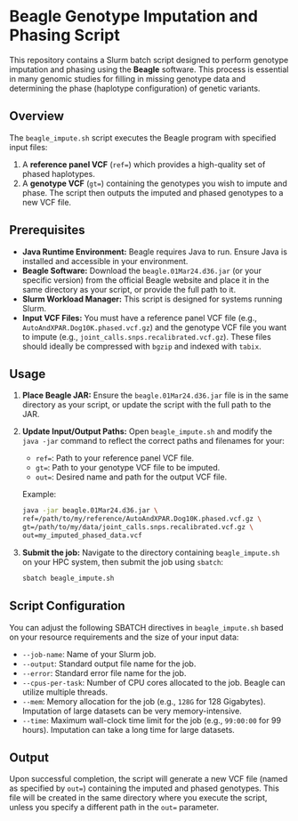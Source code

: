 # Beagle Genotype Imputation and Phasing Script

This repository contains a Slurm batch script designed to perform genotype imputation and phasing using the **Beagle** software. This process is essential in many genomic studies for filling in missing genotype data and determining the phase (haplotype configuration) of genetic variants.

## Overview

The `beagle_impute.sh` script executes the Beagle program with specified input files:
1.  A **reference panel VCF** (`ref=`) which provides a high-quality set of phased haplotypes.
2.  A **genotype VCF** (`gt=`) containing the genotypes you wish to impute and phase.
The script then outputs the imputed and phased genotypes to a new VCF file.

## Prerequisites

* **Java Runtime Environment:** Beagle requires Java to run. Ensure Java is installed and accessible in your environment.
* **Beagle Software:** Download the `beagle.01Mar24.d36.jar` (or your specific version) from the official Beagle website and place it in the same directory as your script, or provide the full path to it.
* **Slurm Workload Manager:** This script is designed for systems running Slurm.
* **Input VCF Files:** You must have a reference panel VCF file (e.g., `AutoAndXPAR.Dog10K.phased.vcf.gz`) and the genotype VCF file you want to impute (e.g., `joint_calls.snps.recalibrated.vcf.gz`). These files should ideally be compressed with `bgzip` and indexed with `tabix`.

## Usage

1.  **Place Beagle JAR:**
    Ensure the `beagle.01Mar24.d36.jar` file is in the same directory as your script, or update the script with the full path to the JAR.

2.  **Update Input/Output Paths:**
    Open `beagle_impute.sh` and modify the `java -jar` command to reflect the correct paths and filenames for your:
    * `ref=`: Path to your reference panel VCF file.
    * `gt=`: Path to your genotype VCF file to be imputed.
    * `out=`: Desired name and path for the output VCF file.

    Example:
    ```bash
    java -jar beagle.01Mar24.d36.jar \
    ref=/path/to/my/reference/AutoAndXPAR.Dog10K.phased.vcf.gz \
    gt=/path/to/my/data/joint_calls.snps.recalibrated.vcf.gz \
    out=my_imputed_phased_data.vcf
    ```

3.  **Submit the job:**
    Navigate to the directory containing `beagle_impute.sh` on your HPC system, then submit the job using `sbatch`:

    ```bash
    sbatch beagle_impute.sh
    ```

## Script Configuration

You can adjust the following SBATCH directives in `beagle_impute.sh` based on your resource requirements and the size of your input data:

* `--job-name`: Name of your Slurm job.
* `--output`: Standard output file name for the job.
* `--error`: Standard error file name for the job.
* `--cpus-per-task`: Number of CPU cores allocated to the job. Beagle can utilize multiple threads.
* `--mem`: Memory allocation for the job (e.g., `128G` for 128 Gigabytes). Imputation of large datasets can be very memory-intensive.
* `--time`: Maximum wall-clock time limit for the job (e.g., `99:00:00` for 99 hours). Imputation can take a long time for large datasets.

## Output

Upon successful completion, the script will generate a new VCF file (named as specified by `out=`) containing the imputed and phased genotypes. This file will be created in the same directory where you execute the script, unless you specify a different path in the `out=` parameter.
